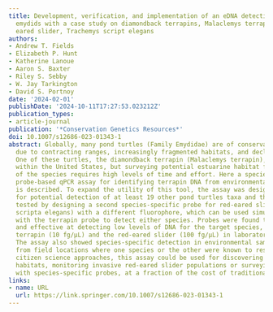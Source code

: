 ```yaml
---
title: Development, verification, and implementation of an eDNA detection assay for
  emydids with a case study on diamondback terrapins, Malaclemys terrapin, and red
  eared slider, Trachemys script elegans
authors:
- Andrew T. Fields
- Elizabeth P. Hunt
- Katherine Lanoue
- Aaron S. Baxter
- Riley S. Sebby
- W. Jay Tarkington
- David S. Portnoy
date: '2024-02-01'
publishDate: '2024-10-11T17:27:53.023212Z'
publication_types:
- article-journal
publication: '*Conservation Genetics Resources*'
doi: 10.1007/s12686-023-01343-1
abstract: Globally, many pond turtles (Family Emydidae) are of conservation concern
  due to contracting ranges, increasingly fragmented habitats, and declining populations.
  One of these turtles, the diamondback terrapin (Malaclemys terrapin), is of concern
  within the United States, but surveying potential estuarine habitat for the presence
  of the species requires high levels of time and effort. Here a species-specific,
  probe-based qPCR assay for identifying terrapin DNA from environmental DNA (eDNA)
  is described. To expand the utility of this tool, the assay was designed to allow
  for potential detection of at least 19 other pond turtles taxa and the utility was
  tested by designing a second species-specific probe for red-eared slider (Trachemys
  scripta elegans) with a different fluorophore, which can be used simultaneously
  with the terrapin probe to detect either species. Probes were found to be species-specific
  and effective at detecting low levels of DNA for the target species, the diamondback
  terrapin (10 fg/µL) and the red-eared slider (100 fg/µL) in laboratory conditions.
  The assay also showed species-specific detection in environmental samples taken
  from field locations where one species or the other were known to reside. Through
  citizen science approaches, this assay could be used for discovering novel terrapin
  habitats, monitoring invasive red-eared slider populations or surveying other emydids,
  with species-specific probes, at a fraction of the cost of traditional surveys.
links:
- name: URL
  url: https://link.springer.com/10.1007/s12686-023-01343-1
---
```

